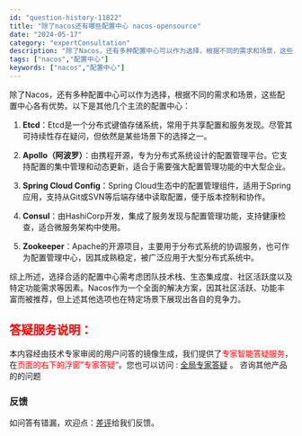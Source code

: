 ```yaml
---
id: "question-history-11822"
title: "除了nacos还有哪些配置中心 nacos-opensource"
date: "2024-05-17"
category: "expertConsultation"
description: "除了Nacos，还有多种配置中心可以作为选择，根据不同的需求和场景，这些配置中心各有优势。以下是其他几个主流的配置中心：1. **Etcd**：Etcd是一个分布式键值存储系统，常用于共享配置和服务发现。尽管其可持续性存在疑问，但依然是某些场景下的选择之一。2. **Apollo（阿波罗）**：由携"
tags: ["nacos","配置中心"]
keywords: ["nacos","配置中心"]
---
```


除了Nacos，还有多种配置中心可以作为选择，根据不同的需求和场景，这些配置中心各有优势。以下是其他几个主流的配置中心：

1. **Etcd**：Etcd是一个分布式键值存储系统，常用于共享配置和服务发现。尽管其可持续性存在疑问，但依然是某些场景下的选择之一。

2. **Apollo（阿波罗）**：由携程开源，专为分布式系统设计的配置管理平台。它支持配置的集中管理和动态更新，适合于需要强大配置管理功能的中大型企业。

3. **Spring Cloud Config**：Spring Cloud生态中的配置管理组件，适用于Spring应用，支持从Git或SVN等后端存储中读取配置，便于版本控制和协作。

4. **Consul**：由HashiCorp开发，集成了服务发现与配置管理功能，支持健康检查，适合微服务架构中使用。

5. **Zookeeper**：Apache的开源项目，主要用于分布式系统的协调服务，也可作为配置管理中心，因其成熟稳定，被广泛应用于大型分布式系统中。

综上所述，选择合适的配置中心需考虑团队技术栈、生态集成度、社区活跃度以及特定功能需求等因素。Nacos作为一个全面的解决方案，因其社区活跃、功能丰富而被推荐，但上述其他选项也在特定场景下展现出各自的竞争力。
## <font color="#FF0000">答疑服务说明：</font> 

本内容经由技术专家审阅的用户问答的镜像生成，我们提供了<font color="#FF0000">专家智能答疑服务</font>，在<font color="#FF0000">页面的右下的浮窗”专家答疑“</font>。您也可以访问 : [全局专家答疑](https://opensource.alibaba.com/chatBot) 。 咨询其他产品的的问题

### 反馈
如问答有错漏，欢迎点：[差评](https://ai.nacos.io/user/feedbackByEnhancerGradePOJOID?enhancerGradePOJOId=13809)给我们反馈。
